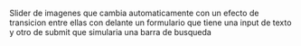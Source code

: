 Slider de imagenes que cambia automaticamente con un efecto de transicion entre ellas con delante un formulario que tiene una input de texto y otro de submit que simularia una barra de busqueda

